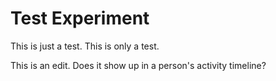 # Test Experiment

This is just a test. This is only a test.

This is an edit. Does it show up in a person's activity timeline?

